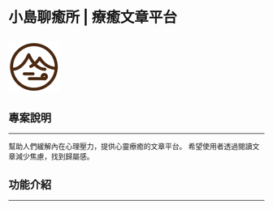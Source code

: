 

# 小島聊癒所 | 療癒文章平台
![logo](https://raw.githubusercontent.com/TeamRocket12th/Island-of-Healing/dev/public/logo.svg)
---
## 專案說明
---
幫助人們緩解內在心理壓力，提供心靈療癒的文章平台。
希望使用者透過閱讀文章減少焦慮，找到歸屬感。

## 功能介紹
---
